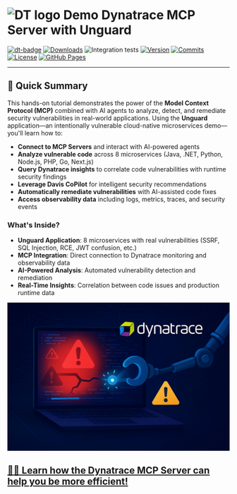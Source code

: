 <!-- markdownlint-disable-next-line -->
# <img src="https://cdn.bfldr.com/B686QPH3/at/w5hnjzb32k5wcrcxnwcx4ckg/Dynatrace_signet_RGB_HTML.svg?auto=webp&format=pngg" alt="DT logo" width="30"> Demo Dynatrace MCP Server with Unguard

[![dt-badge](https://img.shields.io/badge/powered_by-DT_enablement-8A2BE2?logo=dynatrace)](https://dynatrace-wwse.github.io/codespaces-framework/)
[![Downloads](https://img.shields.io/docker/pulls/shinojosa/dt-enablement?logo=docker)](https://hub.docker.com/r/shinojosa/dt-enablement)
![Integration tests](https://github.com/dynatrace-wwse/demo-mcp-unguard/actions/workflows/integration-tests.yaml/badge.svg)
[![Version](https://img.shields.io/github/v/release/dynatrace-wwse/demo-mcp-unguard?color=blueviolet)](https://github.com/dynatrace-wwse/demo-mcp-unguard/releases)
[![Commits](https://img.shields.io/github/commits-since/dynatrace-wwse/demo-mcp-unguard/latest?color=ff69b4&include_prereleases)](https://github.com/dynatrace-wwse/demo-mcp-unguard/graphs/commit-activity)
[![License](https://img.shields.io/badge/License-Apache_2.0-blue.svg?color=green)](https://github.com/dynatrace-wwse/demo-mcp-unguard/blob/main/LICENSE)
[![GitHub Pages](https://img.shields.io/badge/GitHub%20Pages-Live-green)](https://dynatrace-wwse.github.io/demo-mcp-unguard/)

___

## 🎯 Quick Summary

This hands-on tutorial demonstrates the power of the **Model Context Protocol (MCP)** combined with AI agents to analyze, detect, and remediate security vulnerabilities in real-world applications. Using the **Unguard** application—an intentionally vulnerable cloud-native microservices demo—you'll learn how to:

- **Connect to MCP Servers** and interact with AI-powered agents
- **Analyze vulnerable code** across 8 microservices (Java, .NET, Python, Node.js, PHP, Go, Next.js)
- **Query Dynatrace insights** to correlate code vulnerabilities with runtime security findings
- **Leverage Davis CoPilot** for intelligent security recommendations
- **Automatically remediate vulnerabilities** with AI-assisted code fixes
- **Access observability data** including logs, metrics, traces, and security events

### What's Inside?

- **Unguard Application**: 8 microservices with real vulnerabilities (SSRF, SQL Injection, RCE, JWT confusion, etc.)
- **MCP Integration**: Direct connection to Dynatrace monitoring and observability data
- **AI-Powered Analysis**: Automated vulnerability detection and remediation
- **Real-Time Insights**: Correlation between code issues and production runtime data

<p align="center">
<img src="docs/img/fixing_code.png" alt="AI-Powered Security Analysis" width="600"/>
</p>

## [👨‍🏫 Learn how the Dynatrace MCP Server can help you be more efficient!](https://dynatrace-wwse.github.io/demo-mcp-unguard)

